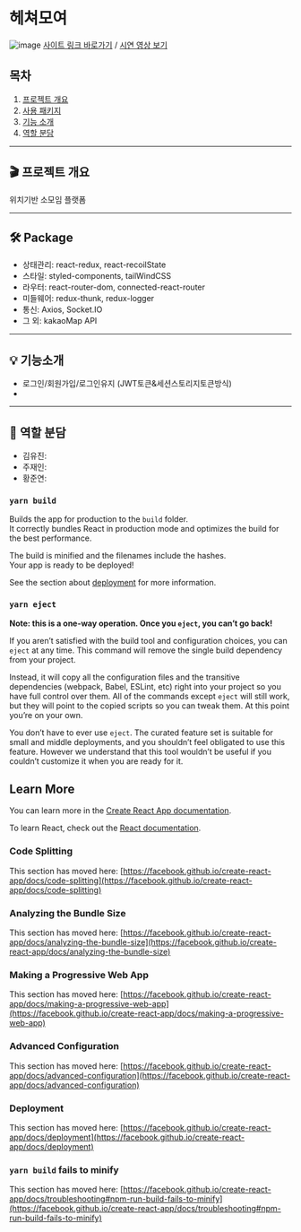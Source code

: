 # 헤쳐모여

![image](https://user-images.githubusercontent.com/83893777/131950347-de552a25-2e38-4774-9665-392b61539473.png)
[사이트 링크 바로가기](https://moyeora.org/) / [시연 영상 보기](https://youtu.be/MpwPiutwqaY)

## 목차

1. [프로젝트 개요](#-프로젝트-개요)
2. [사용 패키지](#-package)
3. [기능 소개](#-기능-소개)
4. [역할 분담](#-역할-분담)

***

## 🎬 프로젝트 개요

위치기반 소모임 플랫폼

***

## 🛠 Package

- 상태관리: react-redux, react-recoilState
- 스타일: styled-components, tailWindCSS
- 라우터: react-router-dom, connected-react-router
- 미들웨어: redux-thunk, redux-logger
- 통신: Axios, Socket.IO
- 그 외: kakaoMap API

***

## 💡 기능소개

- 로그인/회원가입/로그인유지 (JWT토큰&세션스토리지토큰방식)
- 


***

## 💪 역할 분담

- 김유진: 
- 주재인: 
- 황준연:

### `yarn build`

Builds the app for production to the `build` folder.\
It correctly bundles React in production mode and optimizes the build for the best performance.

The build is minified and the filenames include the hashes.\
Your app is ready to be deployed!

See the section about [deployment](https://facebook.github.io/create-react-app/docs/deployment) for more information.

### `yarn eject`

**Note: this is a one-way operation. Once you `eject`, you can’t go back!**

If you aren’t satisfied with the build tool and configuration choices, you can `eject` at any time. This command will remove the single build dependency from your project.

Instead, it will copy all the configuration files and the transitive dependencies (webpack, Babel, ESLint, etc) right into your project so you have full control over them. All of the commands except `eject` will still work, but they will point to the copied scripts so you can tweak them. At this point you’re on your own.

You don’t have to ever use `eject`. The curated feature set is suitable for small and middle deployments, and you shouldn’t feel obligated to use this feature. However we understand that this tool wouldn’t be useful if you couldn’t customize it when you are ready for it.

## Learn More

You can learn more in the [Create React App documentation](https://facebook.github.io/create-react-app/docs/getting-started).

To learn React, check out the [React documentation](https://reactjs.org/).

### Code Splitting

This section has moved here: [https://facebook.github.io/create-react-app/docs/code-splitting](https://facebook.github.io/create-react-app/docs/code-splitting)

### Analyzing the Bundle Size

This section has moved here: [https://facebook.github.io/create-react-app/docs/analyzing-the-bundle-size](https://facebook.github.io/create-react-app/docs/analyzing-the-bundle-size)

### Making a Progressive Web App

This section has moved here: [https://facebook.github.io/create-react-app/docs/making-a-progressive-web-app](https://facebook.github.io/create-react-app/docs/making-a-progressive-web-app)

### Advanced Configuration

This section has moved here: [https://facebook.github.io/create-react-app/docs/advanced-configuration](https://facebook.github.io/create-react-app/docs/advanced-configuration)

### Deployment

This section has moved here: [https://facebook.github.io/create-react-app/docs/deployment](https://facebook.github.io/create-react-app/docs/deployment)

### `yarn build` fails to minify

This section has moved here: [https://facebook.github.io/create-react-app/docs/troubleshooting#npm-run-build-fails-to-minify](https://facebook.github.io/create-react-app/docs/troubleshooting#npm-run-build-fails-to-minify)
